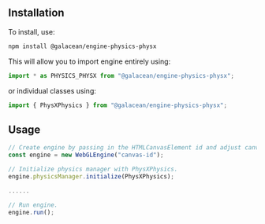 ## Installation

To install, use:

```sh
npm install @galacean/engine-physics-physx
```

This will allow you to import engine entirely using:

```javascript
import * as PHYSICS_PHYSX from "@galacean/engine-physics-physx";
```

or individual classes using:

```javascript
import { PhysXPhysics } from "@galacean/engine-physics-physx";
```

## Usage

```typescript
// Create engine by passing in the HTMLCanvasElement id and adjust canvas size.
const engine = new WebGLEngine("canvas-id");

// Initialize physics manager with PhysXPhysics.
engine.physicsManager.initialize(PhysXPhysics);

......

// Run engine.
engine.run();
```